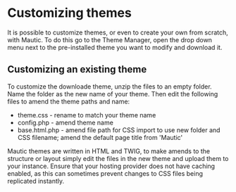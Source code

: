 # Customizing themes

It is possible to customize themes, or even to create your own from scratch, with Mautic. To do this go to the Theme Manager, open the drop down menu next to the pre-installed theme you want to modify and download it.

## Customizing an existing theme

To customize the downloade theme, unzip the files to an empty folder. Name the folder as the new name of your theme. Then edit the following files to amend the theme paths and name:

* theme.css - rename to match your theme name
* config.php - amend theme name
* base.html.php - amend file path for CSS import to use new folder and CSS filename; amend the default page title from 'Mautic'

Mautic themes are written in HTML and TWIG, to make amends to the structure or layout simply edit the files in the new theme and upload them to your instance.  Ensure that your hosting provider does not have caching enabled, as this can sometimes prevent changes to CSS files being replicated instantly.
